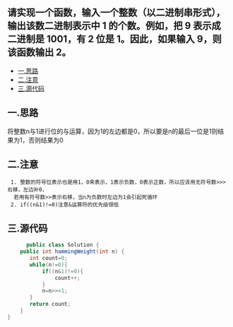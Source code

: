## 请实现一个函数，输入一个整数（以二进制串形式），输出该数二进制表示中 1 的个数。例如，把 9 表示成二进制是 1001，有 2 位是 1。因此，如果输入 9，则该函数输出 2。
  - [一.思路](#一思路)
  - [二.注意](#二注意)
  - [三.源代码](#三源代码)
  
  
  ## 一.思路
  将整数n与1进行位的与运算，因为1的左边都是0，所以要是n的最后一位是1则结果为1，否则结果为0
  
  ## 二.注意
     1. 整数的符号位表示也是用1，0来表示，1表示负数，0表示正数，所以应该用无符号数>>>右移，左边补0，
      若用有符号数>>表示右移，当n为负数时左边为1会引起死循环
     2. if((n&1)!=0)注意&运算符的优先级很低
      
  ## 三.源代码
```java
      public class Solution {
    public int hammingWeight(int n) {
       int count=0;
       while(n!=0){
           if((n&1)!=0){
               count++;
           }
           n=n>>>1;
       } 
       return count;
    }
}
```
